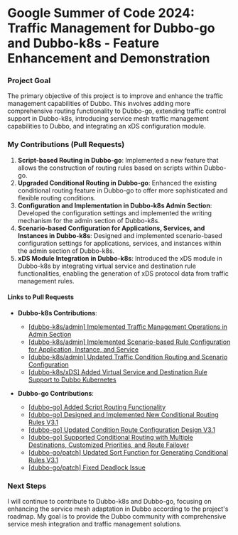 # Google Summer of Code 2024: Traffic Management for Dubbo-go and Dubbo-k8s - Feature Enhancement and Demonstration

### Project Goal
The primary objective of this project is to improve and enhance the traffic management capabilities of Dubbo. This involves adding more comprehensive routing functionality to Dubbo-go, extending traffic control support in Dubbo-k8s, introducing service mesh traffic management capabilities to Dubbo, and integrating an xDS configuration module.

### My Contributions (Pull Requests)
1. **Script-based Routing in Dubbo-go**: Implemented a new feature that allows the construction of routing rules based on scripts within Dubbo-go.
2. **Upgraded Conditional Routing in Dubbo-go**: Enhanced the existing conditional routing feature in Dubbo-go to offer more sophisticated and flexible routing conditions.
3. **Configuration and Implementation in Dubbo-k8s Admin Section**: Developed the configuration settings and implemented the writing mechanism for the admin section of Dubbo-k8s.
4. **Scenario-based Configuration for Applications, Services, and Instances in Dubbo-k8s**: Designed and implemented scenario-based configuration settings for applications, services, and instances within the admin section of Dubbo-k8s.
5. **xDS Module Integration in Dubbo-k8s**: Introduced the xDS module in Dubbo-k8s by integrating virtual service and destination rule functionalities, enabling the generation of xDS protocol data from traffic management rules.

#### Links to Pull Requests
- **Dubbo-k8s Contributions**:
    - [[dubbo-k8s/admin] Implemented Traffic Management Operations in Admin Section](https://github.com/apache/dubbo-kubernetes/pull/294)
    - [[dubbo-k8s/admin] Implemented Scenario-based Rule Configuration for Application, Instance, and Service](https://github.com/apache/dubbo-kubernetes/pull/301)
    - [[dubbo-k8s/admin] Updated Traffic Condition Routing and Scenario Configuration](https://github.com/apache/dubbo-kubernetes/pull/311)
    - [[dubbo-k8s/xDS] Added Virtual Service and Destination Rule Support to Dubbo Kubernetes](https://github.com/apache/dubbo-kubernetes/pull/318)

- **Dubbo-go Contributions**:
    - [[dubbo-go] Added Script Routing Functionality](https://github.com/apache/dubbo-go/pull/2669)
    - [[dubbo-go] Designed and Implemented New Conditional Routing Rules V3.1](https://github.com/apache/dubbo-go/pull/2686)
    - [[dubbo-go] Updated Condition Route Configuration Design V3.1](https://github.com/apache/dubbo-go/pull/2700)
    - [[dubbo-go] Supported Conditional Routing with Multiple Destinations, Customized Priorities, and Route Failover](https://github.com/apache/dubbo-go/pull/2685)
    - [[dubbo-go/patch] Updated Sort Function for Generating Conditional Rules V3.1](https://github.com/apache/dubbo-go/pull/2688)
    - [[dubbo-go/patch] Fixed Deadlock Issue](https://github.com/apache/dubbo-go/pull/2716)

### Next Steps
I will continue to contribute to Dubbo-k8s and Dubbo-go, focusing on enhancing the service mesh adaptation in Dubbo according to the project's roadmap. My goal is to provide the Dubbo community with comprehensive service mesh integration and traffic management solutions.
